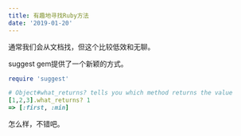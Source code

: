 ```yaml
---
title: 有趣地寻找Ruby方法
date: '2019-01-20'
---
```


通常我们会从文档找，但这个比较低效和无聊。

suggest gem提供了一个新颖的方式。

```ruby
require 'suggest'

# Object#what_returns? tells you which method returns the value
[1,2,3].what_returns? 1
=> [:first, :min]
```

怎么样，不错吧。